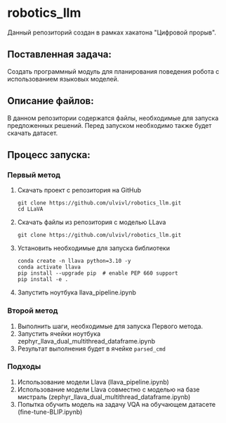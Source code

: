 # robotics_llm

Данный репозиторий создан в рамках хакатона "Цифровой прорыв". 

## Поставленная задача:
Создать программный модуль для планирования поведения робота с использованием языковых моделей. 

## Описание файлов:
В данном репозитории содержатся файлы, необходимые для запуска предложенных решений. Перед запуском необходимо также будет скачать датасет.

## Процесс запуска:
### Первый метод
1. Скачать проект с репозитория на GitHub
      ```
      git clone https://github.com/ulvivl/robotics_llm.git
      cd LLaVA
      ```
2. Скачать файлы из репозитория с моделью LLava
      ```
      git clone https://github.com/ulvivl/robotics_llm.git
      ```
3. Установить необходимые для запуска библиотеки
      ```
      conda create -n llava python=3.10 -y
      conda activate llava
      pip install --upgrade pip  # enable PEP 660 support
      pip install -e .
      ```                   
4. Запустить ноутбука llava_pipeline.ipynb

### Второй метод
1. Выполнить шаги, необходимые для запуска Первого метода.
2. Запустить ячейки ноутбука zephyr_llava_dual_multithread_dataframe.ipynb
3. Результат выполнения будет в ячейке `parsed_cmd`

### Подходы
1. Использование модели Llava (llava_pipeline.ipynb)
2. Использование модели Llava совместно с моделью на базе мистраль (zephyr_llava_dual_multithread_dataframe.ipynb)
3. Попытка обучить модель на задачу VQA на обучающем датасете (fine-tune-BLIP.ipynb)
